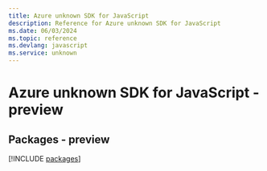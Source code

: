 ```yaml
---
title: Azure unknown SDK for JavaScript
description: Reference for Azure unknown SDK for JavaScript
ms.date: 06/03/2024
ms.topic: reference
ms.devlang: javascript
ms.service: unknown
---
```

# Azure unknown SDK for JavaScript - preview
## Packages - preview
[!INCLUDE [packages](unknown-index.md)]